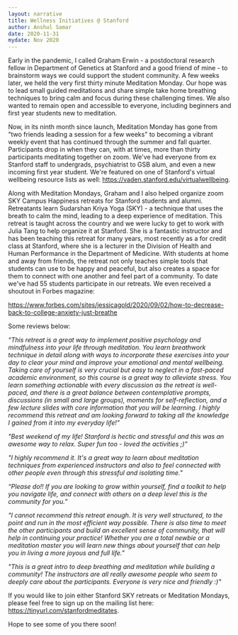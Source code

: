 ```yaml
---
layout: narrative
title: Wellness Initiatives @ Stanford
author: Anshul Samar
date: 2020-11-31
mydate: Nov 2020
---
```


Early in the pandemic, I called Graham Erwin - a postdoctoral research fellow in Department of Genetics at Stanford and a good friend of mine - to brainstorm ways we could support the student community. A few weeks later, we held the very first thirty minute Meditation Monday. Our hope was to lead small guided meditations and share simple take home breathing techniques to bring calm and focus during these challenging times. We also wanted to remain open and accessible to everyone, including beginners and first year students new to meditation. 

Now, in its ninth month since launch, Meditation Monday has gone from "two friends leading a session for a few weeks" to becoming a vibrant weekly event that has continued through the summer and fall quarter. Participants drop in when they can, with at times, more than thirty participants meditating together on zoom. We've had everyone from ex Stanford staff to undergrads, psychiatrist to GSB alum, and even a new incoming first year student. We're featured on one of Stanford's virtual wellbeing resource lists as well: https://vaden.stanford.edu/virtualwellbeing.

Along with Meditation Mondays, Graham and I also helped organize zoom SKY Campus Happiness retreats for Stanford students and alumni. Retreatants learn Sudarshan Kriya Yoga (SKY) - a technique that uses the breath to calm the mind, leading to a deep experience of meditation. This retreat is taught across the country and we were lucky to get to work with Julia Tang to help organize it at Stanford. She is a fantastic instructor and has been teaching this retreat for many years,  most recently as a for credit class at Stanford, where she is a lecturer in the Division of Health and Human Performance in the Department of Medicine. With students at home and away from friends, the retreat not only teaches simple tools that students can use to be happy and peaceful, but also creates a space for them to connect with one another and feel part of a community. To date we've had 55 students participate in our retreats. We even received a shoutout in Forbes magazine: 

https://www.forbes.com/sites/jessicagold/2020/09/02/how-to-decrease-back-to-college-anxiety-just-breathe

Some reviews below:

*“This retreat is a great way to implement positive psychology and mindfulness into your life through meditation. You learn breathwork technique in detail along with ways to incorporate these exercises into your day to clear your mind and improve your emotional and mental wellbeing. Taking care of yourself is very crucial but easy to neglect in a fast-paced academic environment, so this course is a great way to alleviate stress. You learn something actionable with every discussion as the retreat is well-paced, and there is a great balance between contemplative prompts, discussions (in small and large groups), moments for self-reflection, and a few lecture slides with core information that you will be learning. I highly recommend this retreat and am looking forward to taking all the knowledge I gained from it into my everyday life!”*

*"Best weekend of my life! Stanford is hectic and stressful and this was an awesome way to relax. Super fun too - loved the activities ;)"*

*"I highly recommend it. It's a great way to learn about meditation techniques from experienced instructors and also to feel connected with other people even through this stressful and isolating time."*

*“Please do!! If you are looking to grow within yourself, find a toolkit to help you navigate life, and connect with others on a deep level this is the community for you.”*

*"I cannot recommend this retreat enough. It is very well structured, to the point and run in the most efficient way possible. There is also time to meet the other participants and build an excellent sense of community, that will help in continuing your practice! Whether you are a total newbie or a meditation master you will learn new things about yourself that can help you in living a more joyous and full life."*

*"This is a great intro to deep breathing and meditation while building a community! The instructors are all really awesome people who seem to deeply care about the participants. Everyone is very nice and friendly :)"*

If you would like to join either Stanford SKY retreats or Meditation Mondays, please feel free to sign up on the mailing list here:  https://tinyurl.com/stanfordmeditates. 

Hope to see some of you there soon!


